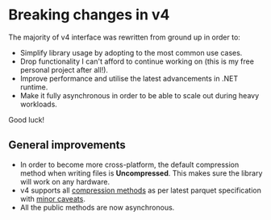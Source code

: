 # Breaking changes in v4

The majority of v4 interface was rewritten from ground up in order to:

- Simplify library usage by adopting to the most common use cases.
- Drop functionality I can't afford to continue working on (this is my free personal project after all!).
- Improve performance and utilise the latest advancements in .NET runtime.
- Make it fully asynchronous in order to be able to scale out during heavy workloads.

Good luck!

## General improvements

- In order to become more cross-platform, the default compression method when writing files is **Uncompressed**. This makes sure the library will work on any hardware.
- v4 supports all [compression methods](compression.md) as per latest parquet specification with [minor caveats](compression.md).
- All the public methods are now asynchronous.
